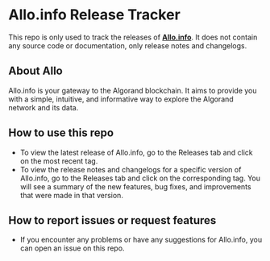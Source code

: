 # Allo.info Release Tracker

This repo is only used to track the releases of [**Allo.info**](https://allo.info). It does not contain any source code or documentation, only release notes and changelogs.

## About Allo

Allo.info is your gateway to the Algorand blockchain. It aims to provide you with a simple, intuitive, and informative way to explore the Algorand network and its data.

## How to use this repo

- To view the latest release of Allo.info, go to the Releases tab and click on the most recent tag.
- To view the release notes and changelogs for a specific version of Allo.info, go to the Releases tab and click on the corresponding tag. You will see a summary of the new features, bug fixes, and improvements that were made in that version.

## How to report issues or request features

- If you encounter any problems or have any suggestions for Allo.info, you can open an issue on this repo. 
